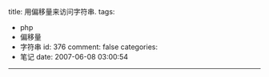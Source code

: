 title: 用偏移量来访问字符串.
tags:
  - php
  - 偏移量
  - 字符串
id: 376
comment: false
categories:
  - 笔记
date: 2007-06-08 03:00:54
---

